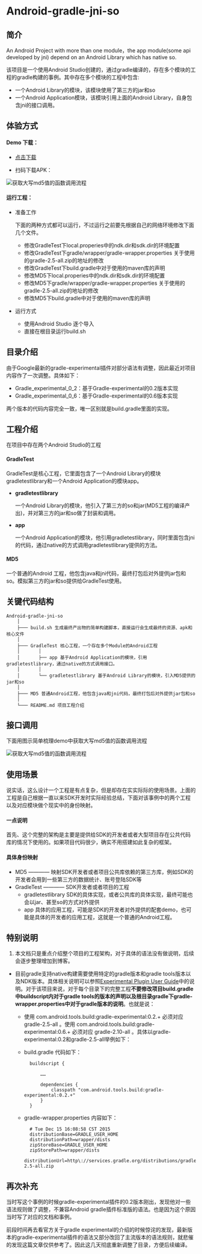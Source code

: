 # Android-gradle-jni-so

## 简介

An Android Project with more than one module，the app module(some api developed by jni) depend on an Android Library which has native so.

该项目是一个使用Android Studio创建的，通过gradle编译的，存在多个模块的工程的gradle构建的事例。其中存在多个模块的工程中包含:

- 一个Android Library的模块，该模块使用了第三方的jar和so
- 一个Android Application模块，该模块引用上面的Android Library，自身包含jni的接口调用。

## 体验方式

#### Demo 下载：
	
- [点击下载](http://blog.bihe0832.com/public/resource/GradleTest-debug.apk)
	
- 扫码下载APK：
	
![获取大写md5值的函数调用流程](http://blog.bihe0832.com/public/images/gradle-test-apk-download.png)

#### 运行工程：

- 准备工作

	下面的两种方式都可以运行，不过运行之前要先根据自己的网络环境修改下面几个文件。
	
	- 修改GradleTest下local.properies中的ndk.dir和sdk.dir的环境配置
	- 修改GradleTest下gradle/wrapper/gradle-wrapper.properties 关于使用的gradle-2.5-all.zip的地址的修改
	- 修改GradleTest下build.gradle中对于使用的maven库的声明
	- 修改MD5下local.properies中的ndk.dir和sdk.dir的环境配置
	- 修改MD5下gradle/wrapper/gradle-wrapper.properties 关于使用的gradle-2.5-all.zip的地址的修改
	- 修改MD5下build.gradle中对于使用的maven库的声明

- 运行方式	
	
	- 使用Android Studio 逐个导入
	- 直接在根目录运行build.sh
	 
## 目录介绍

由于Google最新的gradle-experimental插件对部分语法有调整，因此最近对项目内容作了一次调整。具体如下：

- Gradle_experimental_0_2：基于Gradle-experimental的0.2版本实现
- Gradle_experimental_0_6：基于Gradle-experimental的0.6版本实现

两个版本的代码内容完全一致，唯一区别就是build.gradle里面的实现。

## 工程介绍

在项目中存在两个Android Studio的工程

#### GradleTest

GradleTest是核心工程，它里面包含了一个Android Library的模块gradletestlibrary和一个Android Application的模块app。

- **gradletestlibrary**

	一个Android Library的模块，他引入了第三方的so和jar(MD5工程的编译产出)，并对第三方的jar和so做了封装和调用。

- **app**

	一个Android Application的模块，他引用gradletestlibrary，同时里面包含jni的代码，通过native的方式调用gradletestlibrary提供的方法。

#### MD5

一个普通的Android 工程，他包含java和jni代码，最终打包后对外提供jar包和so。模拟第三方的jar和so提供给GradleTest使用。

## 关键代码结构

	Android-gradle-jni-so
		│
		├─── build.sh 生成最终产出物的简单构建脚本，直接运行会生成最终的资源、apk和核心文件
		│
		├─── GradleTest 核心工程，一个存在多个Module的Android工程
		│		│
		│		├── app 基于Android Application的模块，引用gradletestlibrary，通过native的方式调用接口。
		│		│
		│		└── gradletestlibrary 基于Android Library的模块，引入MD5提供的jar和so
		│		
		├─── MD5 普通Android工程，他包含java和jni代码，最终打包后对外提供jar包和so
		│
	   	└─── README.md 项目工程介绍
	   	
## 接口调用

下面用图示简单梳理demo中获取大写md5值的函数调用流程

![获取大写md5值的函数调用流程](http://blog.bihe0832.com/public/images/gradle-test-func-call.png)

## 使用场景

说实话，这么设计一个工程是有点复杂，但是却存在实实际际的使用场景。上面的工程是自己根据一直以来SDK开发时实际经验总结，下面对该事例中的两个工程以及对应模块做个现实中的身份映射。

#### 一点说明

首先、这个完整的架构是主要是提供给SDK的开发者或者大型项目存在公共代码库的情况下使用的。如果项目代码很少，确实不用搭建如此复杂的框架。

#### 具体身份映射

- MD5  ————  映射SDK开发者或者项目公共库依赖的第三方库，例如SDK的开发者会用到一些第三方的数据统计、账号登陆SDK等
- GradleTest ————  SDK开发者或者项目的工程
	- gradletestlibrary SDK的具体实现，或者公共库的具体实现，最终可能也会以jar、甚至so的方式对外提供
	- app 具体的应用工程，可能是SDK的开发者对外提供的配套demo，也可能是具体的开发者的应用工程，这就是一个普通的Android工程。

## 特别说明

1. 本文档只是重点介绍整个项目的工程架构，对于具体的语法没有做说明，后续会逐步整理增加到博客。
- 目前gradle支持native构建需要使用特定的gradle版本和gradle tools版本以及NDK版本。具体相关说明可以参照[Experimental Plugin User Guide](http://blog.bihe0832.com/Experimental_Plugin_User_Guide.html)中的说明。对于该项目来说，对于每个目录下的完整工程**不要修改项目build.gradle中buildscript内对于gradle tools的版本的声明以及根目录gradle下gradle-wrapper.properties中对于gradle版本的说明**。也就是说：

	- 使用 com.android.tools.build:gradle-experimental:0.2.+ 必须对应 gradle-2.5-all 。使用 com.android.tools.build:gradle-experimental:0.6.+ 必须对应 gradle-2.10-all 。具体以gradle-experimental:0.2和gradle-2.5-all举例如下：

	- build.gradle 代码如下：
		
			buildscript {
				
				……
				
			    dependencies {
			        classpath "com.android.tools.build:gradle-experimental:0.2.+"
			    }
			}
	- gradle-wrapper.properties 内容如下：

			# Tue Dec 15 16:08:58 CST 2015
			distributionBase=GRADLE_USER_HOME
			distributionPath=wrapper/dists
			zipStoreBase=GRADLE_USER_HOME
			zipStorePath=wrapper/dists
			distributionUrl=http\://services.gradle.org/distributions/gradle-2.5-all.zip
			
## 再次补充

当时写这个事例的时候gradle-experimental插件的0.2版本刚出，发现他对一些语法规则做了调整，不兼容Android gradle插件标准版的语法。也是因为这个原因当时写了对应的文档和事例。

前段时间再去看官方关于gradle experimental的介绍的时候惊诧的发现，最新版本的gradle-experimental插件的语法又部分改回了主流版本的语法规则，就悲催的发现这篇文章仅供参考了。因此这几天彻底重新调整了目录，方便后续编译。